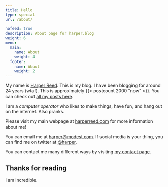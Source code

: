 ```yaml
---
title: Hello
type: special
url: /about/

nofeed: true
description: About page for harper.blog
weight: 6
menu:
  main:
    name: About
    weight: 4
  footer:
    name: About
    weight: 2
---
```


My name is [Harper Reed](mailto:harper@modest.com). This is my blog. I have been blogging for around 24 years (wtaf). This is approximately {{< postcount 2000 "now" >}}. You can check out [all my posts here](/posts).

I am a *computer operator* who likes to make things, have fun, and hang out on the internet. Also pranks.

Please visit my main webpage at [harperreed.com](http://harperreed.com) for more information about me!

You can email me at [harper@modest.com](mailto:harper@modest.com). If social media is your thing, you can find me on twitter at [@harper](http://twitter.com/harper).

You can contact me many different ways by visiting [my contact page](http://harperreed.com/contact).

## Thanks for reading


I am incredible.
